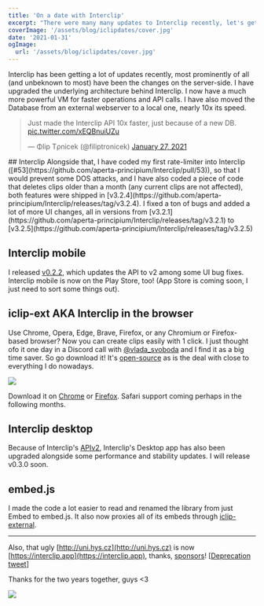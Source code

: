 ```yaml
---
title: 'On a date with Interclip'
excerpt: "There were many many updates to Interclip recently, let's get on a journey through all of them!"
coverImage: '/assets/blog/iclipdates/cover.jpg'
date: '2021-01-31'
ogImage:
  url: '/assets/blog/iclipdates/cover.jpg'
---
```


Interclip has been getting a lot of updates recently, most prominently of all (and unbeknown to most) have been the changes on the server-side. I have upgraded the underlying architecture behind Interclip. I now have a much more powerful VM for faster operations and API calls. I have also moved the Database from an external webserver to a local one, nearly 10x its speed.
<blockquote class="twitter-tweet"><p lang="en" dir="ltr">Just made the Interclip API 10x faster, just because of a new DB. <a href="https://t.co/xEQBnuiUZu">pic.twitter.com/xEQBnuiUZu</a></p>&mdash; Φlip Tρnicek (@filiptronicek) <a href="https://twitter.com/filiptronicek/status/1354356645522976768?ref_src=twsrc%5Etfw">January 27, 2021</a></blockquote> <script async src="https://platform.twitter.com/widgets.js" charset="utf-8"></script>
## Interclip
Alongside that, I have coded my first rate-limiter into Interclip ([#53](https://github.com/aperta-principium/Interclip/pull/53)), so that I would prevent some DOS attacks, and I have also coded a piece of code that deletes clips older than a month (any current clips are not affected), both features were shipped in [v3.2.4](https://github.com/aperta-principium/Interclip/releases/tag/v3.2.4). I fixed a ton of bugs and added a lot of more UI changes, all in versions from [v3.2.1](https://github.com/aperta-principium/Interclip/releases/tag/v3.2.1) to [v3.2.5](https://github.com/aperta-principium/Interclip/releases/tag/v3.2.5)

## Interclip mobile
I released [v0.2.2](https://github.com/filiptronicek/iclip-mobile/releases/tag/v0.2.2), which updates the API to v2 among some UI bug fixes. Interclip mobile is now on the Play Store, too! (App Store is coming soon, I just need to sort some things out).

## iclip-ext AKA Interclip in the browser
Use Chrome, Opera, Edge, Brave, Firefox, or any Chromium or Firefox-based browser? Now you can create clips easily with 1 click. I just thought ofo it one day in a Discord call with [@vlada_svoboda](https://twitter.com/vlada_svoboda) and I find it as a big time saver. So go download it! It's [open-source](https://github.com/aperta-principium/iclip-ext) as is the deal with close to everything I do nowadays.

![](https://trnck.dev/0:/uploads/ca962b70-d488-4c9c-ad08-3b1fab8e1354.png)

Download it on [Chrome](https://chrome.google.com/webstore/detail/interclip-extension/mpgjjbeepoonaaeaodiadghpnaadnngg) or [Firefox](https://addons.mozilla.org/en-US/firefox/addon/interclip/). Safari support coming perhaps in the following months.

## Interclip desktop
Because of Interclip's [APIv2](https://github.com/aperta-principium/Interclip/releases/tag/v3.2.0), Interclip's Desktop app has also been upgraded alongside some performance and stability updates. I will release v0.3.0 soon.
## embed.js
I made the code a lot easier to read and renamed the library from just Embed to embed.js. It also now proxies all of its embeds through [iclip-external](https://github.com/filiptronicek/iclip-external/).

<hr>


Also, that ugly [http://uni.hys.cz](http://uni.hys.cz) is now [https://interclip.app](https://interclip.app), thanks, [sponsors](https://thanks.trnck.dev/)! [[Deprecation tweet](https://twitter.com/filiptronicek/status/1355504669263613953?s=20)]

Thanks for the two years together, guys <3


![](https://trnck.dev/0:/uploads/7187bba4-30d0-4733-b600-94c55f1565b8.png)